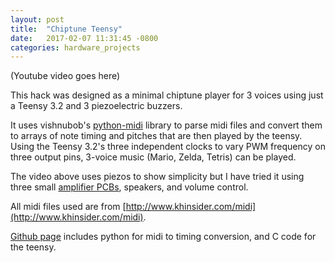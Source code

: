 ```yaml
---
layout: post
title:  "Chiptune Teensy"
date:   2017-02-07 11:31:45 -0800
categories: hardware_projects
---
```


(Youtube video goes here)

This hack was designed as a minimal chiptune player for 3 voices using just a Teensy 3.2 and 3 piezoelectric buzzers.

It uses vishnubob's [python-midi](https://github.com/vishnubob/python-midi) library to parse midi files and convert them to arrays of note timing and pitches that are then played by the teensy. Using the Teensy 3.2's three independent clocks to vary PWM frequency on three output pins, 3-voice music (Mario, Zelda, Tetris) can be played.

The video above uses piezos to show simplicity but I have tried it using three small [amplifier PCBs](https://oshpark.com/projects/DPx0NZIw), speakers, and volume control.

All midi files used are from [http://www.khinsider.com/midi](http://www.khinsider.com/midi).

[Github page](https://github.com/bkeegs/chiptune_teensy) includes python for midi to timing conversion, and C code for the teensy.
